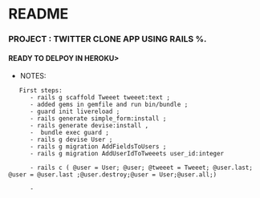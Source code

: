 # README

### PROJECT : TWITTER CLONE APP USING RAILS %.


#### READY TO DELPOY IN HEROKU>


* NOTES: 
```
   First steps: 
      - rails g scaffold Tweeet tweeet:text ;
      - added gems in gemfile and run bin/bundle ;
      - guard init livereload ;
      - rails generate simple_form:install ;
      - rails generate devise:install ,
      -  bundle exec guard ;
      - rails g devise User ;
      - rails g migration AddFieldsToUsers ;
      - rails g migration AddUserIdToTweeets user_id:integer 

      - rails c ( @user = User; @user; @tweeet = Tweeet; @user.last; @user = @user.last ;@user.destroy;@user = User;@user.all;) 

      -


```